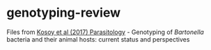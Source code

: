 # genotyping-review

Files from [Kosoy et al (2017) Parasitology](https://doi.org/10.1017/S0031182017001263) - Genotyping of *Bartonella* bacteria and their animal hosts:
current status and perspectives
